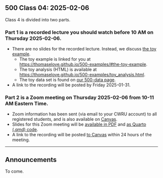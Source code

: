 ## 500 Class 04: 2025-02-06

Class 4 is divided into two parts.

### Part 1 is a recorded lecture you should watch before 10 AM on Thursday 2025-02-06.

- There are no slides for the recorded lecture. Instead, we discuss [the toy example](https://thomaselove.github.io/500-examples/).
    - The toy example is linked for you at <https://thomaselove.github.io/500-examples/#the-toy-example>.
    - The toy analysis (HTML) is available at <https://thomaselove.github.io/500-examples/toy_analysis.html>.
    - The toy data set is found on [our 500-data page](https://github.com/THOMASELOVE/500-data).
- A link to the recording will be posted by Friday 2025-01-31.

### Part 2 is a Zoom meeting on Thursday 2025-02-06 from **10-11 AM** Eastern Time. 

- Zoom information has been sent (via email to your CWRU account) to all registered students, and is also available on [Canvas](https://canvas.case.edu).
- Slides for this Zoom meeting will be [available in PDF](https://github.com/THOMASELOVE/500-slides-2025/blob/main/500_slides04z.pdf) and [as Quarto (.qmd) code](https://github.com/THOMASELOVE/500-slides-2025/blob/main/500_slides03z.qmd).
- A link to the recording will be posted [to Canvas](https://canvas.case.edu/) within 24 hours of the meeting.

----

## Announcements

To come.
